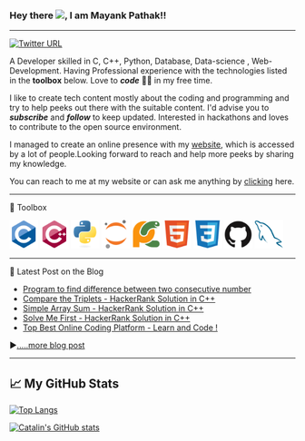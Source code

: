 ### Hey there <img src="https://raw.githubusercontent.com/MartinHeinz/MartinHeinz/master/wave.gif" width="30px">, I am Mayank Pathak!!
-------
[![Twitter URL](https://img.shields.io/twitter/url?label=Check-out%20my%20twitter%20handle&style=social&url=https%3A%2F%2Ftwitter.com%2Fmayankp4513)](https://twitter.com/mayankp4513)

A Developer skilled in C, C++, Python, Database, Data-science , Web-Development. Having Professional experience with the technologies listed in the **toolbox** below.
Love to ***code*** 👨‍💻 in my free time.

I like to create tech content mostly about the coding and programming and try to help peeks out there with the suitable content. I'd advise you to ***subscribe*** and ***follow*** to keep updated. Interested in hackathons and loves to contribute to the open source environment.

I managed to create an online presence with my [website](https://www.thecodingbro.xyz/), which is accessed by a lot of people.Looking forward to reach and help more peeks by sharing my knowledge.

You can reach to me at my website or can ask me anything by [clicking]() here.


-------
🧰 Toolbox

<img src="https://github.com/devicons/devicon/blob/master/icons/c/c-original.svg" alt="C logo" width="50" height="50" />  <img src= "https://github.com/devicons/devicon/blob/master/icons/cplusplus/cplusplus-original.svg" alt="C++ logo" width="50" height="50" />  <img src="https://github.com/devicons/devicon/blob/master/icons/python/python-original.svg" alt="Python logo" width="50" height="50" />  <img src="https://github.com/devicons/devicon/blob/master/icons/jupyter/jupyter-original.svg" alt="Jupyter logo" width="50" height="50" />  <img src="https://github.com/devicons/devicon/blob/master/icons/pycharm/pycharm-original.svg" alt="Pycharm logo" width="50" height="50" />  <img src="https://github.com/devicons/devicon/blob/master/icons/html5/html5-original.svg" alt="HTML logo" width="50" height="50" />  <img src="https://github.com/devicons/devicon/blob/master/icons/css3/css3-original.svg" alt="CSS logo" width="50" height="50" />  <img src="https://github.com/devicons/devicon/blob/master/icons/github/github-original.svg" alt="Github logo" width="50" height="50" />  <img src="https://github.com/devicons/devicon/blob/master/icons/mysql/mysql-original.svg" alt="Mysql logo" width="50" height="50" />

-------

📘 Latest Post on the Blog
<!-- BLOG-POST-LIST:START-->
- [Program to find difference between two consecutive number](https://bestcodesource.blogspot.com/2021/05/program-to-calculate-difference-between.html)
- [Compare the Triplets - HackerRank Solution in C++](https://bestcodesource.blogspot.com/2021/04/compare-triplets-hackerrank-solution-in.html)
- [Simple Array Sum - HackerRank Solution in C++](https://bestcodesource.blogspot.com/2021/04/simple-array-sum-hackerrank-solution-in.html)
- [Solve Me First - HackerRank Solution in C++](https://bestcodesource.blogspot.com/2021/04/solve-me-first-hackerrank-solution-in-c.html)
- [Top Best Online Coding Platform - Learn and Code !](https://bestcodesource.blogspot.com/2021/04/top-best-online-coding-platform-learn.html)
<!-- BLOG-POST-LIST:END-->


▶[.....more blog post](https://bestcodesource.blogspot.com/)

-------
## &#x1f4c8; My GitHub Stats

[![Top Langs](https://github-readme-stats.vercel.app/api/top-langs/?username=mayankpathak4513&hide=java&theme=radical)](https://github.com/anuraghazra/github-readme-stats)

[![Catalin's GitHub stats](https://github-readme-stats.vercel.app/api?username=mayankpathak4513&theme=radical)](https://github.com/anuraghazra/github-readme-stats)

<!--
**mayankpathak4513/mayankpathak4513** is a ✨ _special_ ✨ repository because its `README.md` (this file) appears on your GitHub profile.

Here are some ideas to get you started:

- 🔭 I’m currently working on ...
- 🌱 I’m currently learning ...
- 👯 I’m looking to collaborate on ...
- 🤔 I’m looking for help with ...
- 💬 Ask me about ...
- 📫 How to reach me: ...
- 😄 Pronouns: ...
- ⚡ Fun fact: ...
-->
